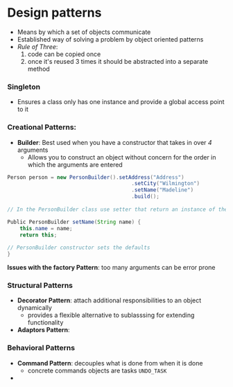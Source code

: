# Design patterns
* Means by which a set of objects communicate
* Established way of solving a problem by object oriented patterns
* _Rule of Three_:
	1. code can be copied once
	2. once it's reused 3 times it should be abstracted into a separate method

### Singleton
* Ensures a class only has one instance and provide a global access point to it

### Creational Patterns:
* **Builder**: Best used when you have a constructor that takes in over _4_ arguments
	* Allows you to construct an object without concern for the order in which the arguments are entered


```java
Person person = new PersonBuilder().setAddress("Address")
										.setCity("Wilmington")
										.setName("Madeline")
										.build();
											
// In the PersonBuilder class use setter that return an instance of the PersonBuilder:

Public PersonBuilder setName(String name) {
	this.name = name;
	return this;
	
// PersonBuilder constructor sets the defaults 	
}
```

**Issues with the factory Pattern**: too many arguments can be error prone

### Structural Patterns
* **Decorator Pattern**: attach additional responsibilities to an object dynamically
	* provides a flexible alternative to sublasssing for extending functionality
* **Adaptors Pattern**: 

### Behavioral Patterns
* **Command Pattern**: decouples what is done from when it is done
	* concrete commands objects are tasks `UNDO_TASK`
* 

